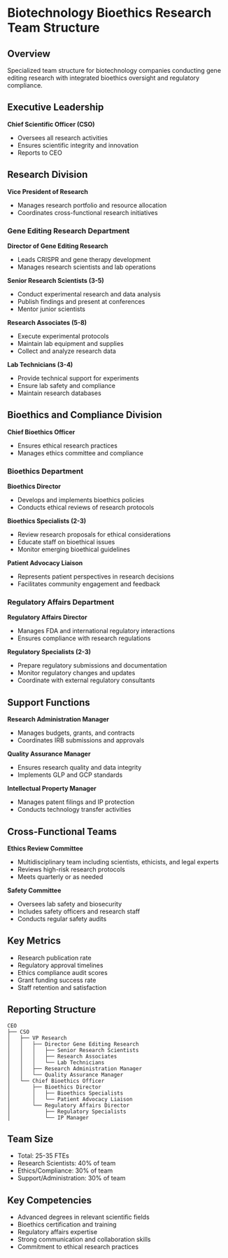# Biotechnology Bioethics Research Team Structure

## Overview
Specialized team structure for biotechnology companies conducting gene editing research with integrated bioethics oversight and regulatory compliance.

## Executive Leadership
**Chief Scientific Officer (CSO)**
- Oversees all research activities
- Ensures scientific integrity and innovation
- Reports to CEO

## Research Division
**Vice President of Research**
- Manages research portfolio and resource allocation
- Coordinates cross-functional research initiatives

### Gene Editing Research Department
**Director of Gene Editing Research**
- Leads CRISPR and gene therapy development
- Manages research scientists and lab operations

**Senior Research Scientists (3-5)**
- Conduct experimental research and data analysis
- Publish findings and present at conferences
- Mentor junior scientists

**Research Associates (5-8)**
- Execute experimental protocols
- Maintain lab equipment and supplies
- Collect and analyze research data

**Lab Technicians (3-4)**
- Provide technical support for experiments
- Ensure lab safety and compliance
- Maintain research databases

## Bioethics and Compliance Division
**Chief Bioethics Officer**
- Ensures ethical research practices
- Manages ethics committee and compliance

### Bioethics Department
**Bioethics Director**
- Develops and implements bioethics policies
- Conducts ethical reviews of research protocols

**Bioethics Specialists (2-3)**
- Review research proposals for ethical considerations
- Educate staff on bioethical issues
- Monitor emerging bioethical guidelines

**Patient Advocacy Liaison**
- Represents patient perspectives in research decisions
- Facilitates community engagement and feedback

### Regulatory Affairs Department
**Regulatory Affairs Director**
- Manages FDA and international regulatory interactions
- Ensures compliance with research regulations

**Regulatory Specialists (2-3)**
- Prepare regulatory submissions and documentation
- Monitor regulatory changes and updates
- Coordinate with external regulatory consultants

## Support Functions
**Research Administration Manager**
- Manages budgets, grants, and contracts
- Coordinates IRB submissions and approvals

**Quality Assurance Manager**
- Ensures research quality and data integrity
- Implements GLP and GCP standards

**Intellectual Property Manager**
- Manages patent filings and IP protection
- Conducts technology transfer activities

## Cross-Functional Teams
**Ethics Review Committee**
- Multidisciplinary team including scientists, ethicists, and legal experts
- Reviews high-risk research protocols
- Meets quarterly or as needed

**Safety Committee**
- Oversees lab safety and biosecurity
- Includes safety officers and research staff
- Conducts regular safety audits

## Key Metrics
- Research publication rate
- Regulatory approval timelines
- Ethics compliance audit scores
- Grant funding success rate
- Staff retention and satisfaction

## Reporting Structure
```
CEO
├── CSO
│   ├── VP Research
│   │   ├── Director Gene Editing Research
│   │   │   ├── Senior Research Scientists
│   │   │   ├── Research Associates
│   │   │   └── Lab Technicians
│   │   ├── Research Administration Manager
│   │   └── Quality Assurance Manager
│   └── Chief Bioethics Officer
│       ├── Bioethics Director
│       │   ├── Bioethics Specialists
│       │   └── Patient Advocacy Liaison
│       └── Regulatory Affairs Director
│           ├── Regulatory Specialists
│           └── IP Manager
```

## Team Size
- Total: 25-35 FTEs
- Research Scientists: 40% of team
- Ethics/Compliance: 30% of team
- Support/Administration: 30% of team

## Key Competencies
- Advanced degrees in relevant scientific fields
- Bioethics certification and training
- Regulatory affairs expertise
- Strong communication and collaboration skills
- Commitment to ethical research practices